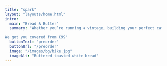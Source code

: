 ```yaml
---
title: "spark"
layout: "layouts/home.html"
intro:
  main: "Bread & Butter"
  summary: "Whether you’re running a vintage, building your perfect café racer or just making your daily motorcycle as reliable as it can be.

We got you covered from €99"
  buttonText: "preorder"
  buttonUrl: "/preorder"
  image: "/images/bg/bike.jpg"
  imageAlt: "Buttered toasted white bread"
---
```

